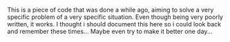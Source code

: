 This is a piece of code that was done a while ago, aiming to solve a very specific problem of a very specific situation. Even though being very poorly written, it works. I thought i should document this here so i could look back and remember these times... Maybe even try to make it better one day...
